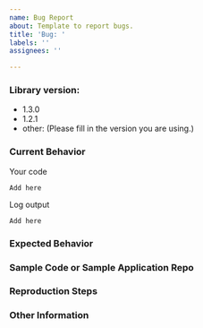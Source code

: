 ```yaml
---
name: Bug Report
about: Template to report bugs.
title: 'Bug: '
labels: ''
assignees: ''

---
```


<!--
ATTENTION: Only issues using a filled template will be accepted!
-->

### Library version:
<!-- Please remove all items that are not relevant. -->

- 1.3.0
- 1.2.1
- other: (Please fill in the version you are using.)

### Current Behavior
<!-- Describe the bug. Be specific. I need to understand you problem. -->

Your code

```
Add here
```

Log output

```
Add here
```

### Expected Behavior
<!-- Describe what the behavior would be without the bug. -->


### Sample Code or Sample Application Repo
<!-- If you are able to illustrate the bug or feature request with an example, please provide sample code snippets or a sample application via a public repo. -->


### Reproduction Steps
<!--  Please explain the steps required to duplicate the issue, especially if you are able to provide a sample application. -->


### Other Information
<!-- List any other information that is relevant to your issue. Stack traces, related issues, suggestions on how to fix, Stack Overflow links, forum links, etc. -->
